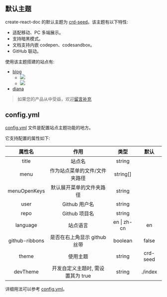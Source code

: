 ## 默认主题

create-react-doc 的默认主题为 [crd-seed](https://github.com/MuYunyun/create-react-doc/tree/main/packages/crd-seed)。该主题有以下特性:

* 适配移动、PC 多端展示。
* 支持暗黑模式。
* 文档支持内嵌 codepen、codesandbox。
* GitHub 联动。

使用该主题搭建的站点有:

* [blog](http://muyunyun.cn/blog)
  * ![](http://with.muyunyun.cn/ec330b8ac2175c828be41f446f9f9619.jpg)
  * ![](http://with.muyunyun.cn/2e7440e4256debda2d73a4e6392c7146.jpg-300)
* [diana](https://muyunyun.cn/diana/)

> 如果您的产品从中受益，欢迎<a href="https://github.com/MuYunyun/create-react-doc/issues/new" target="_blank">留言补充</a>

## config.yml

[config.yml](https://github.com/MuYunyun/create-react-doc/blob/main/packages/templates/default/_config.yml) 文件是配置站点主题功能的地方。

它支持配置的属性如下:

|     属性名     |               作用                |    类型     |   默认   |
| :------------: | :-------------------------------: | :---------: | :------: |
|     title      |              站点名               |   string    |          |
|      menu      |   作为站点菜单的文件/文件夹路径   |  string[]   |          |
|  menuOpenKeys  |     默认展开菜单的文件夹路径      |   string    |          |
|      user      |           Github 用户名           |   string    |          |
|      repo      |           Github 项目名           |   string    |          |
|    language    |             站点语言              | en \| zh-cn |    en    |
| github-ribbons |   是否在右上角显示 github 丝带    |   boolean   |  false   |
|     theme      |             使用主题              |   string    | crd-seed |
|    devTheme    | 开发自定义主题时, 需设置其为 true |   string    | ./index  |

详细用法可以参考 [config.yml](https://github.com/MuYunyun/blog/blob/main/config.yml)。